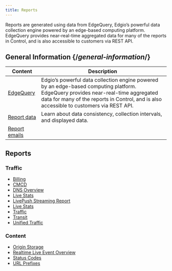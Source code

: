 ```yaml
---
title: Reports
---
```

Reports are generated using data from EdgeQuery, Edgio’s powerful data collection engine powered by an edge-based computing platform. EdgeQuery provides near-real-time aggregated data for many of the reports in Control, and is also accessible to customers via REST API.

## General Information   {/*general-information*/}

| Content | Description|
|---|---|
|[ EdgeQuery](/delivery/control/reports/general_information/edgequery_data) | Edgio’s powerful data collection engine powered by an edge-based computing platform. EdgeQuery provides near-real-time aggregated data for many of the reports in Control, and is also accessible to customers via REST API.|
|[Report data](/delivery/control/reports/general_information/general_information)| Learn about data consistency, collection intervals, and displayed data. |
|[Report emails](/delivery/control/reports/general_information/general_information/#working-with-recurring-report-emails) | |


## Reports

### Traffic
- [Billing](/delivery/control/reports/traffic/billing)
- [CMCD](/delivery/control/reports/traffic/cmcd)
- [DNS Overview](/delivery/control/reports/traffic/dns_overview)
- [Live Stats](/delivery/control/reports/traffic/live_stats)
- [LivePush Streaming Report](/delivery/control/reports/traffic/live_push)
- [Live Stats](/delivery/control/reports/traffic/live_stats)
- [Traffic](/delivery/control/reports/traffic/traffic)
- [Transit](/delivery/control/reports/traffic/transit)
- [Unified Traffic](/delivery/control/reports/traffic/unified_traffic)

### Content
- [Origin Storage](/delivery/control/reports/traffic/origin_storage)
- [Realtime Live Event Overview](/delivery/control/reports/content/realtime_event_overview)
- [Status Codes](/delivery/control/reports/content/status_codes)
- [URL Prefixes](/delivery/control/reports/content/url_prefixes)
